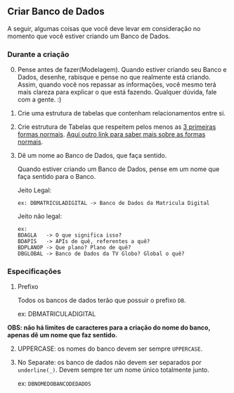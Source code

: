 ## Criar Banco de Dados

A seguir, algumas coisas que você deve levar em consideração no momento que você estiver criando um Banco de Dados.

### Durante a criação

0. Pense antes de fazer(Modelagem).
    Quando estiver criando seu Banco e Dados, desenhe, rabisque e pense no que realmente está criando. Assim, quando você nos repassar as informações, você mesmo terá mais clareza para explicar o que está fazendo. Qualquer dúvida, fale com a gente. :)
1. Crie uma estrutura de tabelas que contenham relacionamentos entre si.
2. Crie estrutura de Tabelas que respeitem pelos menos as [3 primeiras formas normais](https://towardsdatascience.com/database-normalization-explained-53e60a494495). [Aqui outro link para saber mais sobre as formas normais](https://www.essentialsql.com/get-ready-to-learn-sql-database-normalization-explained-in-simple-english/).
3. Dê um nome ao Banco de Dados, que faça sentido.

    Quando estiver criando um Banco de Dados, pense em um nome que faça sentido para o Banco.

    Jeito Legal:

    `ex: DBMATRICULADIGITAL -> Banco de Dados da Matricula Digital`

    Jeito não legal:

    ```
    ex:
    BDAGLA   -> O que significa isso?
    BDAPIS   -> APIs de quê, referentes a quê?
    BDPLANOP -> Que plano? Plano de quê?
    DBGLOBAL -> Banco de Dados da TV Globo? Global o quê?
    ```

### Especificações

1. Prefixo

    Todos os bancos de dados terão que possuir o prefixo `DB`.

    ex: DBMATRICULADIGITAL

**OBS: não há limites de caracteres para a criação do nome do banco, apenas dê um nome que faz sentido.**

2. UPPERCASE: os nomes do banco devem ser sempre `UPPERCASE`.
3. No Separate: os banco de dados não devem ser separados por `underline(_)`. Devem sempre ter um nome único totalmente junto.

    ex: `DBNOMEDOBANCODEDADOS`
